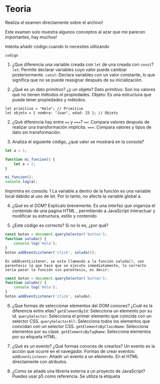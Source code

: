 # Teoria

Realiza el examen directamente sobre el archivo!

Este examen solo muestra algunos conceptos al azar que me parecen importantes, hay muchos!

Intenta añadir código cuando lo necesites utilizando

```lenguaje
codigo
```

1. ¿Que diferencia una variable creada con `let` de una creada con `const`?
    `let`: Permite declarar variables cuyo valor puede cambiar posteriormente.
    `const`: Declara variables con un valor constante, lo que significa que no se puede reasignar después de su inicialización.

2. ¿Qué es un dato primitivo? ¿y un objeto?
    Dato primitivo: Son los valores que no tienen métodos ni propiedades. 
    Objeto: Es una estructura que puede tener propiedades y métodos.
```
let primitivo = "Hola"; // Primitivo
let objeto = { nombre: "Juan", edad: 25 }; // Objeto
```

2. ¿Qué diferencia hay entre `==` y `===`?
    `==`: Compara valores después de realizar una transformación implícita.
	`===`: Compara valores y tipos de dato sin transformación.

3. Analiza el siguiente código, ¿qué valor se mostrará en la consola?
```js
let a = 1;

function mi_funcion() {
    let a = 2;
}

mi_funcion();
console.log(a);
```
Imprimira en consola: 1
La variable a dentro de la función es una variable local debido al uso de let. Por lo tanto, no afecta la variable global a.

4. ¿Qué es el DOM? Explícalo brevemente.
    Es una interfaz que organiza el contenido de una pagina HTML , permitiendo a JavaScript interactuar y modificar su estructura, estilo y contenido

5. ¿Este código es correcto? Si no lo es, ¿por qué?
```js
const boton = document.querySelector('button');
function saluda() {
    console.log('Hola');
}
boton.addEventListener('click', saluda());
```
    En addEventListener, se esta llamando a la función saluda(), con parentesis lo que hace que se ejecute inmediatamente, lo correcto seria pasar la función sin parentesis, es decir:
```js
const boton = document.querySelector('button');
function saluda() {
    console.log('Hola');
}
boton.addEventListener('click', saluda);
```    

6. ¿Que formas de seleccionar elementos del DOM conoces? ¿Cuál es la diferencia entre ellas?
    `getElementById`: Selecciona un elemento por su id.
	`querySelector`: Selecciona el primer elemento que coincida con un selector CSS.
    `querySelectorAll`: Selecciona todos los elementos que coincidan con un selector CSS.
	`getElementsByClassName`: Selecciona elementos por su clase.
	`getElementsByTagName`: Selecciona elementos por su etiqueta HTML.

7. ¿Qué es un evento? ¿Qué formas conoces de crearlos?
    Un evento es la acción que ocurre en el navegador.
    Formas de crear eventos:
	`addEventListener`: Añadir un evento a un elemento.
    En el HTML directamente con atributos.

8. ¿Como se añade una libreria externa a un proyecto de JavaScript? Puedes usar p5 como referencia.
    Se utiliza la etiqueta <script> dentro del archivo HTML. Un ejemplo de p5 de los que hemos hecho en clase seria este
```js
    <script src="https://cdnjs.cloudflare.com/ajax/libs/p5.js/1.11.1/p5.js"></script>
```

9. ¿Que es esto? `<meta charset="UTF-8">` ¿Por qué es importante?
    Es una etiqueta que define la codificación del documento HTML. Es importante para evitar problemas con acentos y caracteres especiales.

10. ¿Que es una función? Explica brevemente su sintaxis en el lenguaje que prefieras.
    Una función es un bloque de código que realiza una tarea específica.

```js
function prueba(valor1, valor2) {
    return valor1 + valor2;
}
let resultado = prueba(2, 3);
console.log(resultado); 
```
    En consola se imprimira el número 5